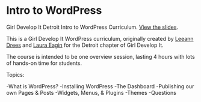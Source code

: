 Intro to WordPress
======================

Girl Develop It Detroit Intro to WordPress Curriculum. [View the slides](http://leeanndrees.github.io/GDI-Intro-to-WordPress/).

This is a Girl Develop It WordPress curriculum, originally created by [Leeann Drees](http://leeanndrees.com) and [Laura Eagin](http://lauraeagin.com) for the Detroit chapter of Girl Develop It.

The course is intended to be one overview session, lasting 4 hours with lots of hands-on time for students. 

Topics:

-What is WordPress?
-Installing WordPress
-The Dashboard
-Publishing our own Pages & Posts
-Widgets, Menus, & Plugins
-Themes
-Questions
